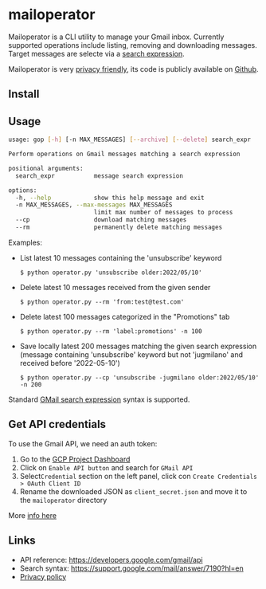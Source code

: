 # mailoperator

Mailoperator is a CLI utility to manage your Gmail inbox. Currently supported operations include listing, removing and downloading messages. Target messages are selecte via a [search expression](https://support.google.com/mail/answer/7190?hl=en). 

Mailoperator is very [privacy friendly](https://github.com/flerro/gmail-operator/blob/master/PRIVACY_POLICY.md), its code is publicly available on [Github](https://github.com/flerro/gmail-operator).


## Install


## Usage

```bash
usage: gop [-h] [-n MAX_MESSAGES] [--archive] [--delete] search_expr

Perform operations on Gmail messages matching a search expression

positional arguments:
  search_expr           message search expression

options:
  -h, --help            show this help message and exit
  -n MAX_MESSAGES, --max-messages MAX_MESSAGES
                        limit max number of messages to process
  --cp                  download matching messages
  --rm                  permanently delete matching messages
```

Examples:

- List latest 10 messages containing the 'unsubscribe' keyword
    ```
    $ python operator.py 'unsubscribe older:2022/05/10'
    ```

- Delete latest 10 messages received from the given sender
    ```
    $ python operator.py --rm 'from:test@test.com'
    ```

- Delete latest 100 messages categorized in the "Promotions" tab
    ```
    $ python operator.py --rm 'label:promotions' -n 100
    ```

- Save locally latest 200 messages matching the given search expression (message containing 'unsubscribe' keyword but not 'jugmilano' and received before '2022-05-10')
    ```
    $ python operator.py --cp 'unsubscribe -jugmilano older:2022/05/10' -n 200
    ```

Standard [GMail search expression](https://support.google.com/mail/answer/7190?hl=en) syntax is supported.

## Get API credentials

To use the Gmail API, we need an auth token: 

1. Go to the [GCP Project Dashboard](https://console.developers.google.com/apis/dashboard)
2. Click on `Enable API button` and search for `GMail API`
3. Select`Credential` section on the left panel, click con `Create Credentials > OAuth Client ID`
4. Rename the downloaded JSON as `client_secret.json` and move it to the `mailoperator` directory 

More [info here](https://developers.google.com/workspace/guides/create-credentials)

## Links

- API reference: https://developers.google.com/gmail/api
- Search syntax: https://support.google.com/mail/answer/7190?hl=en
- [Privacy policy](https://github.com/flerro/gmail-operator/blob/master/privacy_policy.md)
